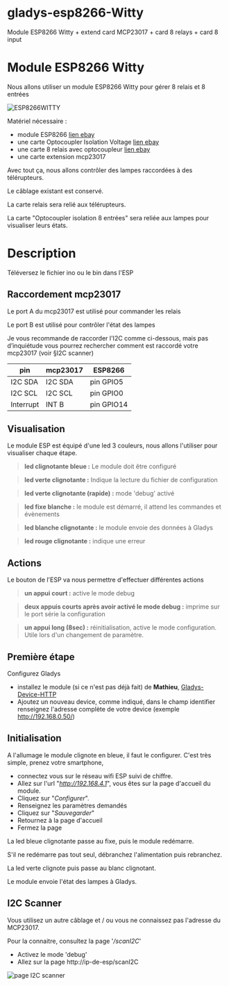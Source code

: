# gladys-esp8266-Witty
Module ESP8266 Witty + extend card MCP23017 + card 8 relays + card 8 input
# Module ESP8266 Witty
Nous allons utiliser un module ESP8266 Witty pour gérer 8 relais et 8 entrées

![ESP8266WITTY](https://github.com/zzuutt/gladys-esp8266-Witty/blob/master/images/ESP8266-Witty.jpg)

Matériel nécessaire :
- module ESP8266 [lien ebay](https://www.ebay.fr/itm/ESP8266-Serial-WIFI-Witty-Cloud-Development-Board-ESP-12F-Module-MINI-Nodemcu/264039039222?_trkparms=aid=111001&algo=REC.SEED&ao=1&asc=20160908105057&meid=7912a8f239d74abcb7126c140473364d&pid=100675&rk=6&rkt=15&sd=173503702813&itm=264039039222&_trksid=p2481888.c100675.m4236&_trkparms=pageci:8df836f6-4f16-11e9-aa46-74dbd1802d22%7Cparentrq:b59144011690ad794a1eef74fff9554d%7Ciid:1)
- une carte Optocoupler Isolation Voltage [lien ebay](https://www.ebay.fr/itm/Optocoupler-Isolation-Voltage-Test-Board-8-Channel-AC-220V-MCU-TTL-for-PLC/263162567047?_trkparms=aid=111001&algo=REC.SEED&ao=1&asc=20160908105057&meid=7912a8f239d74abcb7126c140473364d&pid=100675&rk=4&rkt=15&sd=173503702813&itm=263162567047&_trksid=p2481888.c100675.m4236&_trkparms=pageci:8df836f6-4f16-11e9-aa46-74dbd1802d22%7Cparentrq:b59144011690ad794a1eef74fff9554d%7Ciid:1)
- une carte 8 relais avec optocoupleur [lien ebay](https://www.ebay.fr/itm/1-2-4-8-16-12V-Channel-Relay-Module-With-optocoupler-For-PIC-AVR-DSP-ARM-Arduino/173604730014?var=472283979123&_trkparms=aid=222007&algo=SIM.MBE&ao=2&asc=20170831090034&meid=e1b7924e5ee348e0948b592fde06df41&pid=100005&rk=1&rkt=9&sd=391975892322&itm=472283979123&_trksid=p2047675.c100005.m1851) 
- une carte extension mcp23017

Avec tout ça, nous allons contrôler des lampes raccordées à des télérupteurs. 

Le câblage existant est conservé. 

La carte relais sera relié aux télérupteurs.

La carte "Optocoupler isolation 8 entrées" sera reliée aux lampes pour visualiser leurs états.

# Description

Téléversez le fichier ino ou le bin dans l'ESP

## Raccordement mcp23017

Le port A du mcp23017 est utilisé pour commander les relais

Le port B est utilisé pour contrôler l'état des lampes

Je vous recommande de raccorder l'I2C comme ci-dessous, mais pas d’inquiétude vous pourrez rechercher comment est raccordé votre mcp23017 (voir §I2C scanner) 

| pin |      mcp23017      |     ESP8266
|-----|--------------------|--------------------
|I2C SDA | I2C SDA | pin GPIO5
|I2C SCL | I2C SCL | pin GPIO0
|Interrupt | INT B | pin GPIO14

## Visualisation 
Le module ESP est équipé d'une led 3 couleurs, nous allons l'utiliser pour visualiser chaque étape.
> **led clignotante bleue :**
> Le module doit être configuré

 > **led verte clignotante :**
 >Indique la lecture du fichier de configuration

>**led verte clignotante (rapide) :**
>mode 'debug' activé

>**led fixe blanche :**
>le module est démarré, il attend les commandes et évènements

> **led blanche clignotante :**
> le module envoie des données à Gladys

> **led rouge clignotante :**
> indique une erreur
 
## Actions
Le bouton de l'ESP va nous permettre d'effectuer différentes actions
> **un appui court :**
> active le mode debug

> **deux appuis courts après avoir activé le mode debug :**
> imprime sur le port série la configuration

> **un appui long (8sec) :**
> réinitialisation, active le mode configuration. Utile lors d'un changement de paramètre.

## Première étape
Configurez Gladys
* installez le module (si ce n'est pas déjà fait) de **Mathieu**, [Gladys-Device-HTTP](https://github.com/MathieuAndrade/Gladys-Device-HTTP)
* Ajoutez un nouveau device, comme indiqué, dans le champ identifier renseignez l'adresse complète de votre device (exemple http://192.168.0.50/)

## Initialisation
A l'allumage le module clignote en bleue, il faut le configurer.
C'est très simple, prenez votre smartphone, 
* connectez vous sur le réseau wifi ESP suivi de chiffre.
* Allez sur l'url "*http://192.168.4.1*", vous êtes sur la page d'accueil du module.
* Cliquez sur "*Configurer*".
* Renseignez les paramètres demandés
* Cliquez sur "*Sauvegarder*"
* Retournez à la page d'accueil
* Fermez la page

La led bleue clignotante passe au fixe, puis le module redémarre.

S'il ne redémarre pas tout seul, débranchez l'alimentation puis rebranchez.

La led verte clignote puis passe au blanc clignotant. 

Le module envoie l'état des lampes à Gladys.

## I2C Scanner
Vous utilisez un autre câblage et / ou vous ne connaissez pas l'adresse du MCP23017.

Pour la connaitre, consultez la page '*/scanI2C*'

- Activez le mode 'debug' 
- Allez sur la page http://ip-de-esp/scanI2C

![page I2C scanner](https://github.com/zzuutt/gladys-esp8266-Witty/blob/master/images/I2C-scanner.jpg)
